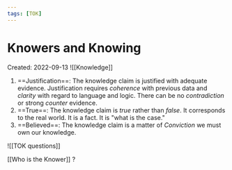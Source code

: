 ```yaml
---
tags: [TOK] 
---
```

# Knowers and Knowing
Created: 2022-09-13
![[Knowledge]] 

1. ==Justification==: The knowledge claim is justified with adequate evidence. Justification requires *coherence* with previous data and *clarity* with regard to language and logic. There can be no *contradiction* or strong *counter* evidence.
2. ==True==: The knowledge claim is *true* rather than *false*. It corresponds to the real world. It is a fact. It is "what is the case."
3. ==Believed==: The knowledge claim is a matter of *Conviction* we must own our knowledge.


![[TOK questions]]

[[Who is the Knower]] ?